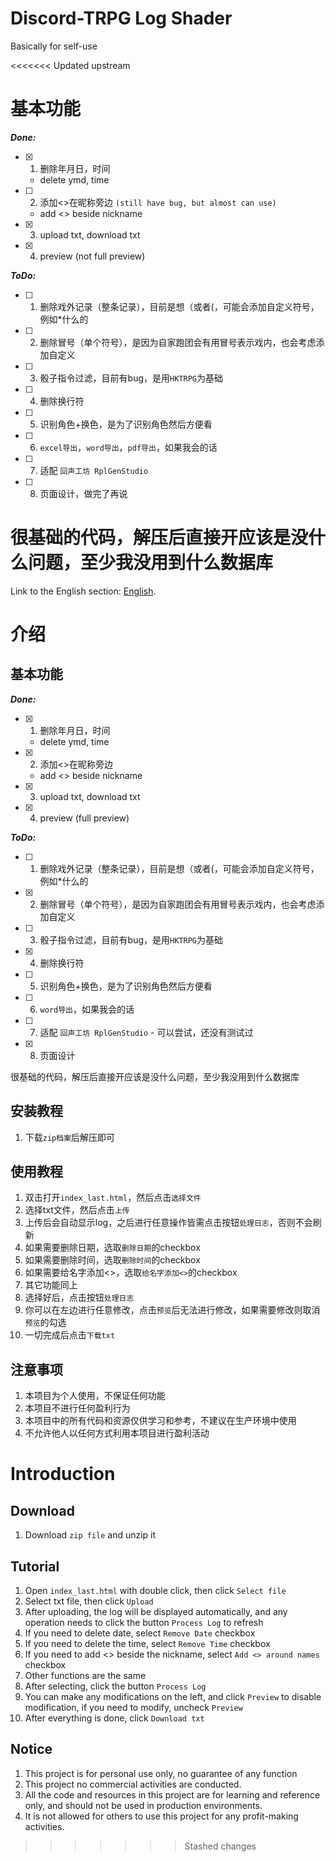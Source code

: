 # Discord-TRPG Log Shader
 Basically for self-use
 
<<<<<<< Updated upstream
# **基本功能**
_**Done:**_
- [x] 1. 删除年月日，时间
   - delete ymd, time
- [ ] 2. 添加<>在昵称旁边 `(still have bug, but almost can use)`
   - add <> beside nickname
- [x] 3. upload txt, download txt
- [x] 4. preview (not full preview)

_**ToDo:**_
- [ ] 1. 删除戏外记录（整条记录），目前是想（或者(，可能会添加自定义符号， 例如*什么的
- [ ] 2. 删除冒号（单个符号），是因为自家跑团会有用冒号表示戏内，也会考虑添加自定义
- [ ] 3. 骰子指令过滤，目前有bug，是用`HKTRPG`为基础
- [ ] 4. 删除换行符
- [ ] 5. 识别角色+换色，是为了识别角色然后方便看
- [ ] 6. `excel导出`，`word导出`，`pdf导出`，如果我会的话
- [ ] 7. 适配 `回声工坊 RplGenStudio`
- [ ] 8. 页面设计，做完了再说

很基础的代码，解压后直接开应该是没什么问题，至少我没用到什么数据库
=======
 Link to the English section: [English](#introduction).

# 介绍 
## **基本功能**
_**Done:**_
- [x] 1. 删除年月日，时间
   - delete ymd, time
- [x] 2. 添加<>在昵称旁边
   - add <> beside nickname
- [x] 3. upload txt, download txt
- [x] 4. preview (full preview)

_**ToDo:**_
- [ ] 1. 删除戏外记录（整条记录），目前是想（或者(，可能会添加自定义符号， 例如*什么的
- [x] 2. 删除冒号（单个符号），是因为自家跑团会有用冒号表示戏内，也会考虑添加自定义
- [ ] 3. 骰子指令过滤，目前有bug，是用`HKTRPG`为基础
- [x] 4. 删除换行符
- [ ] 5. 识别角色+换色，是为了识别角色然后方便看
- [ ] 6. `word导出`，如果我会的话
- [ ] 7. 适配 `回声工坊 RplGenStudio`
         - 可以尝试，还没有测试过
- [x] 8. 页面设计

很基础的代码，解压后直接开应该是没什么问题，至少我没用到什么数据库

## **安装教程**
1. 下载`zip档案`后解压即可

## **使用教程**
1. 双击打开`index_last.html`，然后点击`选择文件`
2. 选择txt文件，然后点击`上传`
3. 上传后会自动显示log，之后进行任意操作皆需点击按钮`处理日志`，否则不会刷新
4. 如果需要删除日期，选取`删除日期`的checkbox
5. 如果需要删除时间，选取`删除时间`的checkbox
6. 如果需要给名字添加<>，选取`给名字添加<>`的checkbox
7. 其它功能同上
8. 选择好后，点击按钮`处理日志`
9. 你可以在左边进行任意修改，点击`预览`后无法进行修改，如果需要修改则取消`预览`的勾选
10. 一切完成后点击`下载txt`

## **注意事项**
1. 本项目为个人使用，不保证任何功能
2. 本项目不进行任何盈利行为
3. 本项目中的所有代码和资源仅供学习和参考，不建议在生产环境中使用
4. 不允许他人以任何方式利用本项目进行盈利活动


# Introduction
## **Download**
1. Download `zip file` and unzip it

## **Tutorial**
1. Open `index_last.html` with double click, then click `Select file`
2. Select txt file, then click `Upload`
3. After uploading, the log will be displayed automatically, and any operation needs to click the button `Process Log` to refresh
4. If you need to delete date, select `Remove Date` checkbox
5. If you need to delete the time, select `Remove Time` checkbox
6. If you need to add <> beside the nickname, select `Add <> around names` checkbox
7. Other functions are the same
8. After selecting, click the button `Process Log`
9. You can make any modifications on the left, and click `Preview` to disable modification, if you need to modify, uncheck `Preview`
10. After everything is done, click `Download txt`

## **Notice**
1. This project is for personal use only, no guarantee of any function
2. This project no commercial activities are conducted.
3. All the code and resources in this project are for learning and reference only, and should not be used in production environments.
4. It is not allowed for others to use this project for any profit-making activities.
>>>>>>> Stashed changes
